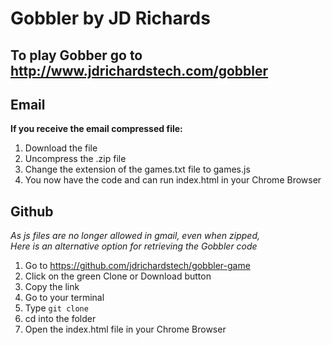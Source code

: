 # Gobbler by JD Richards

## To play Gobber go to http://www.jdrichardstech.com/gobbler

## Email

**If you receive the email compressed file:**

1.  Download the file
2.  Uncompress the .zip file
3.  Change the extension of the games.txt file to games.js
4.  You now have the code and can run index.html in your Chrome Browser

## Github

_As js files are no longer allowed in gmail, even when zipped,_<br />
_Here is an alternative option for retrieving the Gobbler code_

1.  Go to https://github.com/jdrichardstech/gobbler-game
2.  Click on the green Clone or Download button
3.  Copy the link
4.  Go to your terminal
5.  Type `git clone` <paste file here>
6.  cd into the folder
7.  Open the index.html file in your Chrome Browser
